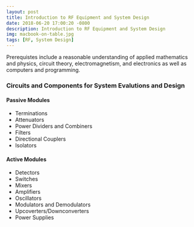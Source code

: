 ```yaml
---
layout: post
title: Introduction to RF Equipment and System Design
date: 2018-06-20 17:00:20 -0800
description: Introduction to RF Equipment and System Design
img: macbook-on-table.jpg
tags: [RF, System Design]
---
```

<!-- <img src='{{site.baseurl}}/assets/img/file.jpg' alt='file desc'> -->

Prerequistes include a reasonable understanding of applied mathematics and physics, circuit theory, electromagnetism, and electronics as well as computers and programming.

### Circuits and Components for System Evalutions and Design
#### Passive Modules
- Terminations
- Attenuators
- Power Dividers and Combiners
- Filters
- Directional Couplers
- Isolators

#### Active Modules
- Detectors
- Switches
- Mixers
- Amplifiers
- Oscillators
- Modulators and Demodulators
- Upcoverters/Downconverters
- Power Supplies

